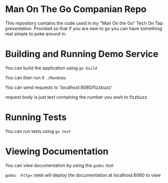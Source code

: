 # Man On The Go Companian Repo

This repository contains the code used in my "Man On the Go" Tech On Tap presentation. Provided so that if you are new to go you can have something real simple to poke around in.

# Building and Running Demo Service

You can build the application using
`go build`

You can then run it
`./ManOnGo`

You can send requests to 'localhost:8080/fizzbuzz'

request body is just text containing the number you wish to fizzbuzz

# Running Tests

You can run tests using 
`go test`

# Viewing Documentation

You can view documentation by using the `godoc` tool

`godoc -http=:6060` will deploy the documentation at localhost:6060 to view